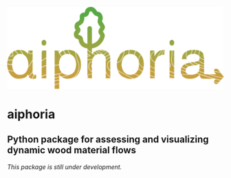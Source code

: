 ![aiphoria logo](docs/images/aiphoria-logo.png)

# aiphoria

## Python package for assessing and visualizing dynamic wood material flows

_This package is still under development._
